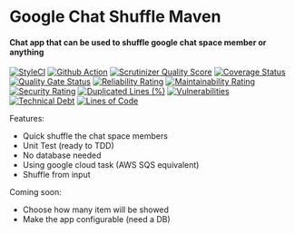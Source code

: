 # Google Chat Shuffle Maven

#### Chat app that can be used to shuffle google chat space member or anything

[![StyleCI](https://github.styleci.io/repos/641918189/shield?branch=master)](https://styleci.io/repos/641918189)
[![Github Action](https://github.com/dyaskur/google-chat-shuffler/workflows/Node.js%20CI/badge.svg?branch=master)](https://github.com/dyaskur/google-chat-shuffler/actions)
[![Scrutinizer Quality Score](https://scrutinizer-ci.com/g/dyaskur/google-chat-shuffler/badges/quality-score.png?s=4023c984fc1163a44f4220cd7d57406643ced9f2)](https://scrutinizer-ci.com/g/dyaskur/google-chat-shuffler/)
[![Coverage Status](https://coveralls.io/repos/github/dyaskur/google-chat-shuffler/badge.svg?branch=master)](https://coveralls.io/github/dyaskur/google-chat-shuffler)
[![Quality Gate Status](https://sonarcloud.io/api/project_badges/measure?project=dyaskur_google-chat-shuffler&metric=alert_status)](https://sonarcloud.io/summary/new_code?id=dyaskur_google-chat-shuffler)
[![Reliability Rating](https://sonarcloud.io/api/project_badges/measure?project=dyaskur_google-chat-shuffler&metric=reliability_rating)](https://sonarcloud.io/summary/new_code?id=dyaskur_google-chat-shuffler)
[![Maintainability Rating](https://sonarcloud.io/api/project_badges/measure?project=dyaskur_google-chat-shuffler&metric=sqale_rating)](https://sonarcloud.io/summary/new_code?id=dyaskur_google-chat-shuffler)
[![Security Rating](https://sonarcloud.io/api/project_badges/measure?project=dyaskur_google-chat-shuffler&metric=security_rating)](https://sonarcloud.io/summary/new_code?id=dyaskur_google-chat-shuffler)
[![Duplicated Lines (%)](https://sonarcloud.io/api/project_badges/measure?project=dyaskur_google-chat-shuffler&metric=duplicated_lines_density)](https://sonarcloud.io/summary/new_code?id=dyaskur_google-chat-shuffler)
[![Vulnerabilities](https://sonarcloud.io/api/project_badges/measure?project=dyaskur_google-chat-shuffler&metric=vulnerabilities)](https://sonarcloud.io/summary/new_code?id=dyaskur_google-chat-shuffler)
[![Technical Debt](https://sonarcloud.io/api/project_badges/measure?project=dyaskur_google-chat-shuffler&metric=sqale_index)](https://sonarcloud.io/summary/new_code?id=dyaskur_google-chat-shuffler)
[![Lines of Code](https://sonarcloud.io/api/project_badges/measure?project=dyaskur_google-chat-shuffler&metric=ncloc)](https://sonarcloud.io/summary/new_code?id=dyaskur_google-chat-shuffler)

Features:

- Quick shuffle the chat space members
- Unit Test (ready to TDD)
- No database needed
- Using google cloud task (AWS SQS equivalent)
- Shuffle from input

Coming soon:

- Choose how many item will be showed
- Make the app configurable (need a DB)
